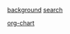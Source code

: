 
[background](https://stackblitz.com/edit/web-platform-o5t1ha?file=index.html)
[search](https://stackblitz.com/edit/js-wdexqc?file=index.html)

[org-chart](https://github.com/bumbeishvili/org-chart)